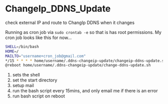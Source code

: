# ChangeIp_DDNS_Update
check external IP and route to ChangIp DDNS when it changes

Running as cron job via `sudo crontab -e` so that is has root permissions.
My cron job looks like this for now...

```bash
SHELL=/bin/bash
HOME=/
MAILTO="username+cron_job@gmail.com"
*/15 * * * * home/username/.ddns-changeip-update/changeip-ddns-update.sh > dev/null
@reboot home/username/.ddns-changeip-update/change-ddns-update.sh
```

1. sets the shell
2. set the start directory
3. setup mail
4. run the bash script every 15mins, and only email me if there is an error
5. run bash script on reboot
